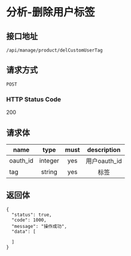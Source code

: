 # 分析-删除用户标签

## 接口地址

`/api/manage/product/delCustomUserTag`

## 请求方式

`POST`

### HTTP Status Code

200

## 请求体

| name     | type     | must     | description |
|----------|:--------:|:--------:|:--------:|
| oauth_id   | integer   | yes     | 用户oauth_id |
| tag   | string   | yes     | 标签 |



## 返回体

```json5
{
  "status": true,
  "code": 1000,
  "message": "操作成功",
  "data": [
    
  ]
}
``` 
